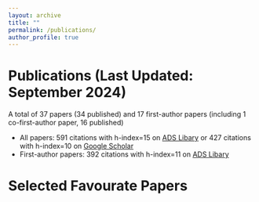```yaml
---
layout: archive
title: ""
permalink: /publications/
author_profile: true
---
```



Publications (Last Updated: September 2024)
======
A total of 37 papers (34 published) and 17 first-author papers (including 1 co-first-author paper, 16 published)
* All papers: 591 citations with h-index=15 on [ADS Libary](https://ui.adsabs.harvard.edu/public-libraries/Ln4PKrMJTI2KGSaYTUw6Rw) or 427 citations with h-index=10 on [Google Scholar](https://scholar.google.com/citations?user=KaFqyosAAAAJ&hl=en) 
* First-author papers: 392 citations with h-index=11 on [ADS Libary](https://ui.adsabs.harvard.edu/public-libraries/EdHwMSxRRl2BoDUnTf_j3Q)

Selected Favourate Papers
======
